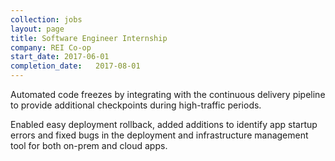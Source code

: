 ```yaml
---
collection: jobs
layout: page
title: Software Engineer Internship
company: REI Co-op
start_date: 2017-06-01
completion_date:   2017-08-01
---
```

Automated code freezes by integrating with the continuous delivery pipeline to provide additional checkpoints during high-traffic periods.

Enabled easy deployment rollback, added additions to identify app startup errors and fixed bugs in the deployment and infrastructure management tool for both on-prem and cloud apps.
